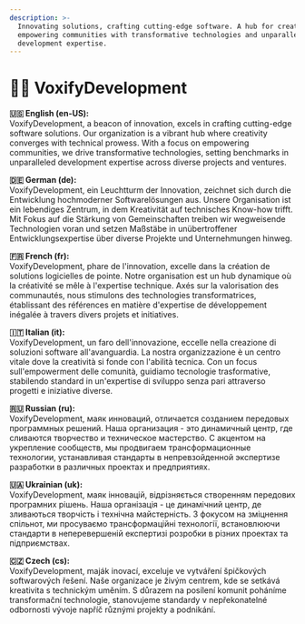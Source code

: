 ```yaml
---
description: >-
  Innovating solutions, crafting cutting-edge software. A hub for creativity,
  empowering communities with transformative technologies and unparalleled
  development expertise.
---
```


# 🧑‍💻 VoxifyDevelopment

**🇺🇸 English (en-US):**\
VoxifyDevelopment, a beacon of innovation, excels in crafting cutting-edge software solutions. Our organization is a vibrant hub where creativity converges with technical prowess. With a focus on empowering communities, we drive transformative technologies, setting benchmarks in unparalleled development expertise across diverse projects and ventures.

**🇩🇪 German (de):**\
VoxifyDevelopment, ein Leuchtturm der Innovation, zeichnet sich durch die Entwicklung hochmoderner Softwarelösungen aus. Unsere Organisation ist ein lebendiges Zentrum, in dem Kreativität auf technisches Know-how trifft. Mit Fokus auf die Stärkung von Gemeinschaften treiben wir wegweisende Technologien voran und setzen Maßstäbe in unübertroffener Entwicklungsexpertise über diverse Projekte und Unternehmungen hinweg.

**🇫🇷 French (fr):**\
VoxifyDevelopment, phare de l'innovation, excelle dans la création de solutions logicielles de pointe. Notre organisation est un hub dynamique où la créativité se mêle à l'expertise technique. Axés sur la valorisation des communautés, nous stimulons des technologies transformatrices, établissant des références en matière d'expertise de développement inégalée à travers divers projets et initiatives.

**🇮🇹 Italian (it):**\
VoxifyDevelopment, un faro dell'innovazione, eccelle nella creazione di soluzioni software all'avanguardia. La nostra organizzazione è un centro vitale dove la creatività si fonde con l'abilità tecnica. Con un focus sull'empowerment delle comunità, guidiamo tecnologie trasformative, stabilendo standard in un'expertise di sviluppo senza pari attraverso progetti e iniziative diverse.

**🇷🇺 Russian (ru):**\
VoxifyDevelopment, маяк инноваций, отличается созданием передовых программных решений. Наша организация - это динамичный центр, где сливаются творчество и техническое мастерство. С акцентом на укрепление сообществ, мы продвигаем трансформационные технологии, устанавливая стандарты в непревзойденной экспертизе разработки в различных проектах и предприятиях.

**🇺🇦 Ukrainian (uk):**\
VoxifyDevelopment, маяк інновацій, відрізняється створенням передових програмних рішень. Наша організація - це динамічний центр, де зливаються творчість і технічна майстерність. З фокусом на зміцнення спільнот, ми просуваємо трансформаційні технології, встановлюючи стандарти в неперевершеній експертизі розробки в різних проектах та підприємствах.

**🇨🇿 Czech (cs):**\
VoxifyDevelopment, maják inovací, exceluje ve vytváření špičkových softwarových řešení. Naše organizace je živým centrem, kde se setkává kreativita s technickým uměním. S důrazem na posílení komunit poháníme transformační technologie, stanovujeme standardy v nepřekonatelné odbornosti vývoje napříč různými projekty a podnikání.
